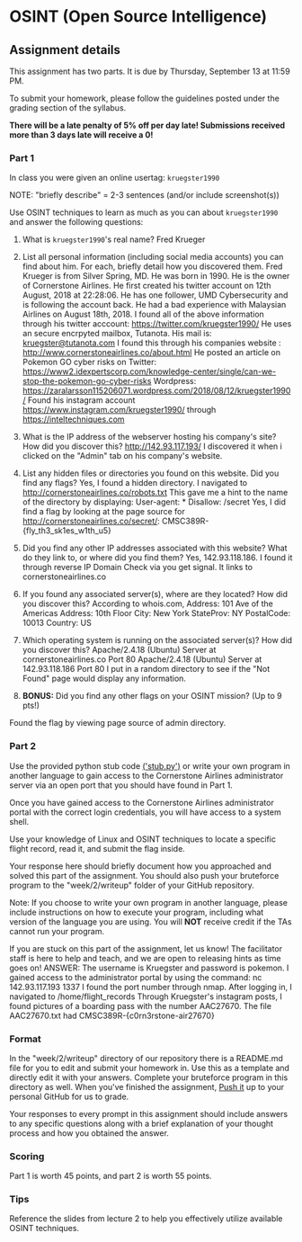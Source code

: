 OSINT (Open Source Intelligence)
======

## Assignment details

This assignment has two parts. It is due by Thursday, September 13 at 11:59 PM.

To submit your homework, please follow the guidelines posted under the grading section of the syllabus.

**There will be a late penalty of 5% off per day late! Submissions received more than 3 days late will receive a 0!**

### Part 1

In class you were given an online usertag: `kruegster1990`

NOTE: "briefly describe" = 2-3 sentences (and/or include screenshot(s))

Use OSINT techniques to learn as much as you can about `kruegster1990` and answer the following questions:

1. What is `kruegster1990`'s real name?
Fred Krueger

2. List all personal information (including social media accounts) you can find about him. For each, briefly detail how you discovered them.
Fred Krueger is from Silver Spring, MD. He was born in 1990. He is the owner of Cornerstone Airlines. He first created his twitter account on 12th August, 2018 at 22:28:06. He has one follower, UMD Cybersecurity and is following the account back. He had a bad experience with Malaysian Airlines on August 18th, 2018.
I found all of the above information through his twitter acccount: https://twitter.com/kruegster1990/
He uses an secure encrpyted mailbox, Tutanota. His mail is: kruegster@tutanota.com
I found this through his companies website : http://www.cornerstoneairlines.co/about.html
He posted an article on Pokemon GO cyber risks on Twitter: https://www2.idexpertscorp.com/knowledge-center/single/can-we-stop-the-pokemon-go-cyber-risks
Wordpress: https://zaralarsson115206071.wordpress.com/2018/08/12/kruegster1990/
Found his instagram account https://www.instagram.com/kruegster1990/ through https://inteltechniques.com 

3. What is the IP address of the webserver hosting his company's site? How did you discover this?
http://142.93.117.193/
I discovered it when i clicked on the "Admin" tab on his company's website. 

4. List any hidden files or directories you found on this website. Did you find any flags?
Yes, I found a hidden directory. I navigated to http://cornerstoneairlines.co/robots.txt 
This gave me a hint to the name of the directory by displaying:
User-agent: *
Disallow: /secret
Yes, I did find a flag by looking at the page source for http://cornerstoneairlines.co/secret/: CMSC389R-{fly_th3_sk1es_w1th_u5}

5. Did you find any other IP addresses associated with this website? What do they link to, or where did you find them?
Yes, 142.93.118.186. I found it through reverse IP Domain Check via you get signal. It links to cornerstoneairlines.co

6. If you found any associated server(s), where are they located? How did you discover this?
According to whois.com, 
Address:        101 Ave of the Americas
Address:        10th Floor
City:           New York
StateProv:      NY
PostalCode:     10013
Country:        US

7. Which operating system is running on the associated server(s)? How did you discover this?
Apache/2.4.18 (Ubuntu) Server at cornerstoneairlines.co Port 80
Apache/2.4.18 (Ubuntu) Server at 142.93.118.186 Port 80
I put in a random directory to see if the "Not Found" page would display any information. 

8. **BONUS:** Did you find any other flags on your OSINT mission? (Up to 9 pts!)
<!-- Keep looking, class! You're very close :) -->
Found the flag by viewing page source of admin directory. 
<!-- CMSC389R-{h1dden_fl4g_in_s0urce} -->


### Part 2

Use the provided python stub code [('stub.py')](stub.py) or write your own program in another language to gain access to the Cornerstone Airlines administrator server via an open port that you should have found in Part 1. 

Once you have gained access to the Cornerstone Airlines administrator portal with the correct login credentials, you will have access to a system shell. 

Use your knowledge of Linux and OSINT techniques to locate a specific flight record, read it, and submit the flag inside.

Your response here should briefly document how you approached and solved this part of the assignment. You should also push your bruteforce program to the "week/2/writeup" folder of your GitHub repository.

Note: If you choose to write your own program in another language, please include instructions on how to execute your program, including what version of the language you are using. You will **NOT** receive credit if the TAs cannot run your program.

If you are stuck on this part of the assignment, let us know! The facilitator staff is here to help and teach, and we are open to releasing hints as time goes on!
ANSWER: 
The username is Kruegster and password is pokemon. 
I gained access to the administrator portal by using the command: nc 142.93.117.193 1337
I found the port number through nmap. 
After logging in, I navigated to /home/flight_records
Through Kruegster's instagram posts, I found pictures of a boarding pass with the number AAC27670. 
The file AAC27670.txt had CMSC389R-{c0rn3rstone-air27670}

### Format
In the "week/2/writeup" directory of our repository there is a README.md file for you to edit and submit your homework in. Use this as a template and directly edit it with your answers. Complete your bruteforce program in this directory as well. When you've finished the assignment, [Push it](https://github.com/UMD-CS-STICs/389Rfall18/blob/master/HW_Submit_Instructions.md) up to your personal GitHub for us to grade.

Your responses to every prompt in this assignment should include answers to any specific questions along with a brief explanation of your thought process and how you obtained the answer.

### Scoring

Part 1 is worth 45 points, and part 2 is worth 55 points.

### Tips

Reference the slides from lecture 2 to help you effectively utilize available OSINT techniques.
